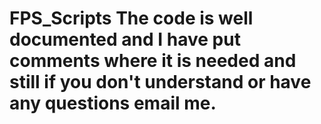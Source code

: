 # FPS_Scripts The code is well documented and I have put comments where it is needed and still if you  don't understand or have any questions email me.
